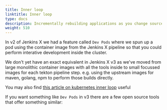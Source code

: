 ```yaml
---
title: Inner loop
linktitle: Inner loop
type: docs
description: Incrementally rebuilding applications as you change source
weight: 510
---
```


In v2 of Jenkins X we had a feature called `Dev Pods`  where we spun up a pod using the container image from the Jenkins X pipeline so that you could perform interative development inside the cluster.

We don't yet have an exact equivalent in Jenkins X v3 as we've moved from large monolithic container images with all the tools inside to small focussed images for each tekton pipeline step. e.g. using the upstream images for maven, golang, npm to perform those builds directly.

You may also find [this article on kubernetes inner loop](https://thenewstack.io/kubernetes-infrastructure-know-the-inner-dev-loop/) useful

If you want something like `Dev Pods`  in v3 there are a few open source tools that offer something similar:
